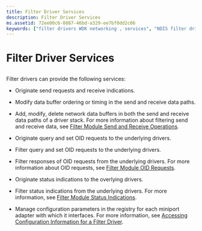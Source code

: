 ```yaml
---
title: Filter Driver Services
description: Filter Driver Services
ms.assetid: 72ee00c6-0887-46bd-a329-ee7bf0dd2c06
keywords: ["filter drivers WDK networking , services", "NDIS filter drivers WDK , services"]
---
```


# Filter Driver Services


## <a href="" id="ddk-filter-driver-services-ng"></a>


Filter drivers can provide the following services:

-   Originate send requests and receive indications.

-   Modify data buffer ordering or timing in the send and receive data paths.

-   Add, modify, delete network data buffers in both the send and receive data paths of a driver stack. For more information about filtering send and receive data, see [Filter Module Send and Receive Operations](filter-module-send-and-receive-operations.md).

-   Originate query and set OID requests to the underlying drivers.

-   Filter query and set OID requests to the underlying drivers.

-   Filter responses of OID requests from the underlying drivers. For more information about OID requests, see [Filter Module OID Requests](filter-module-oid-requests.md).

-   Originate status indications to the overlying drivers.

-   Filter status indications from the underlying drivers. For more information, see [Filter Module Status Indications](filter-module-status-indications.md).

-   Manage configuration parameters in the registry for each miniport adapter with which it interfaces. For more information, see [Accessing Configuration Information for a Filter Driver](accessing-configuration-information-for-a-filter-driver.md).

 

 





